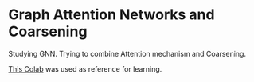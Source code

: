 # Graph Attention Networks and Coarsening

Studying GNN. Trying to combine Attention mechanism and Coarsening.

[This Colab](https://colab.research.google.com/drive/1h3-vJGRVloF5zStxL5I0rSy4ZUPNsjy8#scrollTo=etxOsz8QIbMO) was used as reference for learning.